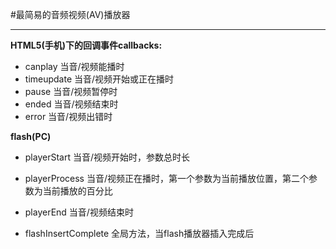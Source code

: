 #最简易的音频视频(AV)播放器


-------------------------------------------


**HTML5(手机)下的回调事件callbacks:**


*  canplay    当音/视频能播时
*  timeupdate 当音/视频开始或正在播时
*  pause      当音/视频暂停时
*  ended      当音/视频结束时
*  error      当音/视频出错时

**flash(PC)**

* playerStart 当音/视频开始时，参数总时长
* playerProcess  当音/视频正在播时，第一个参数为当前播放位置，第二个参数为当前播放的百分比
* playerEnd 当音/视频结束时

*  flashInsertComplete 全局方法，当flash播放器插入完成后
